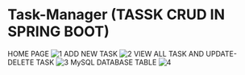 # Task-Manager (TASSK CRUD IN SPRING BOOT)
HOME PAGE
![1](https://user-images.githubusercontent.com/62534255/102972418-07adcc80-4521-11eb-9a3e-f45ba0985e74.JPG)
ADD NEW TASK
![2](https://user-images.githubusercontent.com/62534255/102972593-4f345880-4521-11eb-8660-8f944695534b.JPG)
VIEW ALL TASK AND UPDATE-DELETE TASK 
![3](https://user-images.githubusercontent.com/62534255/102972659-6a06cd00-4521-11eb-8e09-5557e08b2fc9.JPG)
MySQL DATABASE TABLE
![4](https://user-images.githubusercontent.com/62534255/102972718-8276e780-4521-11eb-87c3-db12eb465687.JPG)
